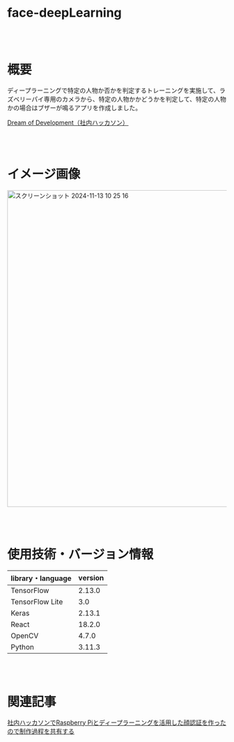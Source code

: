 
# face-deepLearning




<br><br>

# 概要

ディープラーニングで特定の人物か否かを判定するトレーニングを実施して、ラズベリーパイ専用のカメラから、特定の人物かかどうかを判定して、特定の人物かの場合はブザーが鳴るアプリを作成しました。

[Dream of Development（社内ハッカソン）](https://www.arsaga.jp/news/dream-of-development-report-20230801/)

<br><br>

# イメージ画像

<img width="728" alt="スクリーンショット 2024-11-13 10 25 16" src="https://github.com/user-attachments/assets/5956a3d7-de18-4116-8f93-dd40c5812c18">


<br><br>

# 使用技術・バージョン情報

| library・language | version | 
| ---- | ---- | 
| TensorFlow | 2.13.0 | 
| TensorFlow Lite | 3.0 | 
| Keras | 2.13.1 | 
| React | 18.2.0 | 
| OpenCV | 4.7.0 |
| Python | 3.11.3 | 



<br><br>

# 関連記事

[社内ハッカソンでRaspberry Piとディープラーニングを活用した顔認証を作ったので制作過程を共有する](https://zenn.dev/arsaga/articles/7a82079640542e)

<br>
